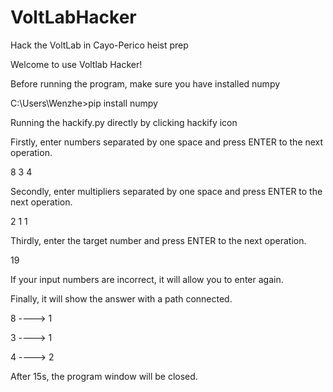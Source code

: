 # VoltLabHacker
Hack the VoltLab in Cayo-Perico heist prep

Welcome to use Voltlab Hacker!

Before running the program, make sure you have installed numpy

C:\Users\Wenzhe>pip install numpy

Running the hackify.py directly by clicking hackify icon

Firstly, enter numbers separated by one space and press ENTER to the next operation.

8 3 4

Secondly, enter multipliers separated by one space and press ENTER to the next operation.

2 1 1

Thirdly, enter the target number and press ENTER to the next operation.

19

If your input numbers are incorrect, it will allow you to enter again.

Finally, it will show the answer with a path connected.

8 ----> 1

3 ----> 1

4 ----> 2

After 15s, the program window will be closed.
